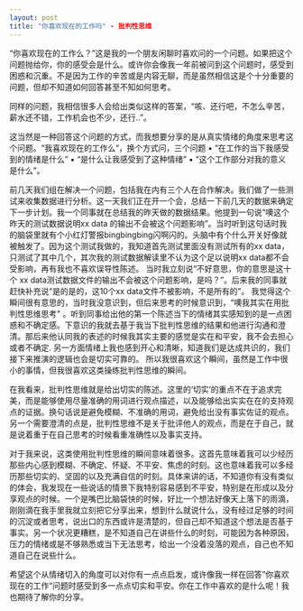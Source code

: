 ```yaml
---
layout: post
title: "你喜欢现在的工作吗" - 批判性思维
---
```


“你喜欢现在的工作么？”这是我的一个朋友闲聊时喜欢问的一个问题。如果把这个问题抛给你，你的感受会是什么。或许你会像我一年前被问到这个问题时，感受到困惑和沉重。不是因为工作的辛苦或是内容无聊，而是虽然相信这是个十分重要的问题，但却不知道如何回答甚至不知如何思考。

同样的问题，我相信很多人会给出类似这样的答案，“咳、还行吧，不怎么辛苦，薪水还不错，工作机会也不少，还行..”。

这当然是一种回答这个问题的方式，而我想要分享的是从真实情绪的角度来思考这个问题。“我喜欢现在的工作么“，换个方式问，三个问题
	▪ “在工作的当下我感受到的情绪是什么”
	▪ “是什么让我感受到了这种情绪”
	▪ “这个工作部分对我的意义是什么”。

前几天我们组在解决一个问题，包括我在内有三个人在合作解决。我们做了一些测试来收集数据进行分析。这一天我们正在开一个会，总结一下前几天的数据来确定下一步计划。我一个同事就在总结我的昨天做的数据结果。他提到一句说“噢这个昨天的测试数据说明xx data 的输出不会被这个问题影响”。当时听到这句话时我的脑袋里就有个小红灯警报bingbingbing闪啊闪的。头脑中有个什么开关好像就被触发了。因为这个测试我做的，我知道首先测试里面没有测试所有的xx data，只测试了其中几个，其次我的测试数据解读里不认为这个足以说明xx data都不会受影响，再有我也不喜欢误导性陈述。 当时我立刻说“不好意思，你的意思是这十个 xx data测试数据文件的输出不会被这个问题影响，是吗？”。后来我的同事就赶快补充说“是的是的，这10个xx data文件不被影响，不是所有的”。
我觉得这个瞬间很有意思的，当时我没意识到，但后来思考的时候意识到，“噢我其实在用批判性思维思考" 。听到同事给出他的第一个陈述当下的情绪其实感知到的是一点困惑和不确定感。下意识的我就去基于我当下批判性思维的结果和他进行沟通和澄清。那后来他认同我的表述的时候我其实主要的感觉是实在和平安，我不会去担心或者不确定. 另一方面情绪上我也感到开心和清晰，知道我们是达成共识的，我们接下来推演的逻辑也会是切实可靠的。 
所以我很喜欢这个瞬间，虽然是工作中很小的事情，但我很喜欢这类操练批判性思维的瞬间。

在我看来，批判性思维就是给出切实的陈述。这里的‘切实’的重点不在于追求完美，而是能够使用尽量准确的用词进行观点描述，以及能够给出实实在在的支持观点的证据。换句话说是避免模糊、不准确的用词，避免给出没有事实佐证的观点。另一个需要澄清的点是，批判性思维不是关于批评他人的观点，而是在于自己，就是说着重于在自己思考的时候看重准确性以及事实支持。

对于我来说，这类使用批判性思维的瞬间意味着很多。这首先意味着我可以少经历那些内心感到模糊、不确定、怀疑、不平安、焦虑的时刻。这也意味着我可以多经历那些切实的、坚固的以及充满自信的时刻。具体来讲的话，不知道你有没有类似的体会，我发现在一些说话的情景下我特别容易感到不平安，特别是在形成以及分享观点的时候。一个是嘴巴比脑袋快的时候，好比一个想法好像天上落下的雨滴，刚刚滴在我手里我就立刻把它分享出来，想到什么就说什么，没有经过足够的时间的沉淀或者思考，说出口的东西或许是清楚的，但自己却不知道这个想法是否基于事实。另一个状况更糟糕，是不知道自己在讲些什么的时刻，可能因为各种原因，压力的情绪或是不够熟悉或当下无法思考，给出一个没着没落的观点，自己也不知道自己在说些什么。

希望这个从情绪切入的角度可以对你有一点点启发，或许像我一样在回答”你喜欢现在的工作“问题时感受到多一点点切实和平安。你在工作中喜欢的是什么呢！我也期待了解你的分享。
